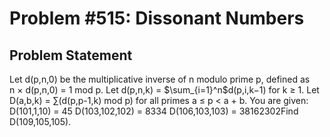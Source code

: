 # Problem #515: Dissonant Numbers 

## Problem Statement 

Let d(p,n,0) be the multiplicative inverse of n modulo prime p, defined as n × d(p,n,0) = 1 mod p.
Let d(p,n,k) = $\sum_{i=1}^n$d(p,i,k−1) for k ≥ 1.
Let D(a,b,k) = $\sum$(d(p,p-1,k) mod p) for all primes a ≤ p < a + b.
You are given:
D(101,1,10) = 45
D(103,102,102) = 8334
D(106,103,103) = 38162302Find D(109,105,105).
